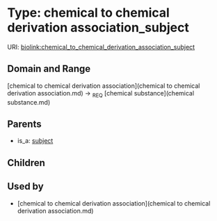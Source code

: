 
# Type: chemical to chemical derivation association_subject




URI: [biolink:chemical_to_chemical_derivation_association_subject](https://w3id.org/biolink/vocab/chemical_to_chemical_derivation_association_subject)


## Domain and Range

[chemical to chemical derivation association](chemical to chemical derivation association.md) ->  <sub>REQ</sub> [chemical substance](chemical substance.md)

## Parents

 *  is_a: [subject](subject.md)

## Children


## Used by

 * [chemical to chemical derivation association](chemical to chemical derivation association.md)
